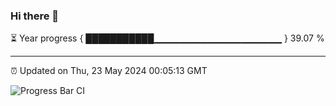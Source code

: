 ### Hi there 👋

⏳ Year progress { ███████████▁▁▁▁▁▁▁▁▁▁▁▁▁▁▁▁▁▁▁ } 39.07 %

---

⏰ Updated on Thu, 23 May 2024 00:05:13 GMT

![Progress Bar CI](https://github.com/liununu/liununu/workflows/Progress%20Bar%20CI/badge.svg)
